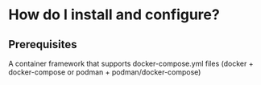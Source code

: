 # How do I install and configure?


## Prerequisites
A container framework that supports docker-compose.yml files (docker + docker-compose or podman + podman/docker-compose)
